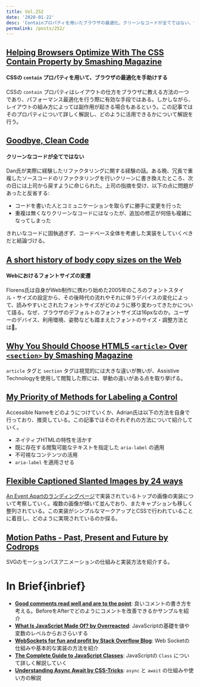```yaml
---
title: Vol.252
date: '2020-01-22'
desc: 'Containプロパティを用いたブラウザの最適化、クリーンなコードが全てではない、Webにおけるフォントサイズの変遷、ほか計12リンク'
permalink: /posts/252/
---
```


## [Helping Browsers Optimize With The CSS Contain Property by Smashing Magazine](https://www.smashingmagazine.com/2019/12/browsers-containment-css-contain-property/)
#### CSSの `contain` プロパティを用いて、ブラウザの最適化を手助けする
CSSの `contain` プロパティはレイアウトの仕方をブラウザに教える方法の一つであり、パフォーマンス最適化を行う際に有効な手段ではある。しかしながら、レイアウトの組み方によっては副作用が起きる場合もあるという。この記事ではそのプロパティについて詳しく解説し、どのように活用できるかについて解説を行う。

## [Goodbye, Clean Code](https://overreacted.io/goodbye-clean-code/)
#### クリーンなコードが全てではない
Dan氏が実際に経験したリファクタリングに関する経験の話。ある晩、冗長で重複したソースコードのリファクタリングを行いクリーンに書き換えたところ、次の日には上司から戻すように命じられた。上司の指摘を受け、以下の点に問題があったと反省する:

- コードを書いた人とコミュニケーションを取らずに勝手に変更を行った
- 重複は無くなりクリーンなコードにはなったが、追加の修正が何倍も複雑になってしまった

きれいなコードに固執過ぎず、コードベース全体を考慮した実装をしていくべきだと結論づける。

## [A short history of body copy sizes on the Web](https://fvsch.com/body-copy-sizes/)
#### Webにおけるフォントサイズの変遷
Florens氏は自身がWeb制作に携わり始めた2005年のころのフォントスタイル・サイズの設定から、その後時代の流れやそれに伴うデバイスの変化によって、読みやすいとされたフォントサイズがどのように移り変わってきたかについて語る。なぜ、ブラウザのデフォルトのフォントサイズは16pxなのか。ユーザーのデバイス、利用環境、姿勢なども踏まえたフォントのサイズ・調整方法とは。

## [Why You Should Choose HTML5 `<article>` Over `<section>` by Smashing Magazine](https://www.smashingmagazine.com/2020/01/html5-article-section/)
`article` タグと `section` タグは視覚的には大きな違いが無いが、Assistive Technologyを使用して閲覧した際には、挙動の違いがある点を取り挙げる。

## [My Priority of Methods for Labeling a Control](https://adrianroselli.com/2020/01/my-priority-of-methods-for-labeling-a-control.html)
Accessible Nameをどのようにつけていくか、Adrian氏は以下の方法を自身で行っており、推奨している。この記事ではそのそれぞれの方法について紹介していく。

- ネイティブHTMLの特性を活かす
- 既に存在する閲覧可能なテキストを指定した `aria-label` の適用
- 不可視なコンテンツの活用
- `aria-label` を適用させる

## [Flexible Captioned Slanted Images by 24 ways](https://24ways.org/2019/flexible-captioned-slanted-images/)
[An Event Apartのランディングページ](https://aneventapart.com/landing/24ways)で実装されているトップの画像の実装について考察していく。複数の画像が傾いて並んでおり、またキャプションも移しく整列されている。この実装がシンプルなマークアップとCSSで行われていることに着目し、どのように実現されているのか探る。

## [Motion Paths - Past, Present and Future by Codrops](https://tympanus.net/codrops/2019/12/03/motion-paths-past-present-and-future/)
SVGのモーションパスアニメーションの仕組みと実装方法を紹介する。

# In Brief{inbrief}
- **[Good comments read well and are to the point](https://www.arp242.net/comments.html)**: 良いコメントの書き方を考える。BeforeをAfterでどのようにコメントを改善できるかサンプルを紹介
- **[What Is JavaScript Made Of? by Overreacted](https://overreacted.io/what-is-javascript-made-of/)**: JavaScriptの基礎を値や変数のレベルからおさらいする
- **[WebSockets for fun and profit by Stack Overflow Blog](https://stackoverflow.blog/2019/12/18/websockets-for-fun-and-profit/)**: Web Socketの仕組みや基本的な実装の方法を紹介
- **[The Complete Guide to JavaScript Classes](https://dmitripavlutin.com/javascript-classes-complete-guide/)**: JavaScriptの `Class` について詳しく解説していく
- **[Understanding Async Await by CSS-Tricks](https://css-tricks.com/understanding-async-await/)**: `async` と `await` の仕組みや使い方の解説
